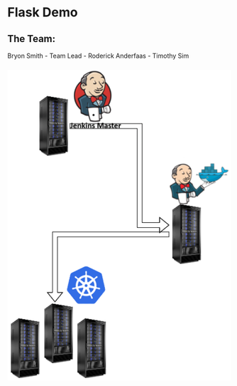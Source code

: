 # Flask Demo

## The Team:
Bryon Smith - Team Lead - Roderick Anderfaas - Timothy Sim

### 

<img src="images/project2.png" alt="Kubernetes Pipeline demo project 2" width="800px">
